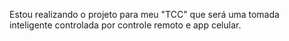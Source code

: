 Estou realizando o projeto para meu "TCC" que será uma tomada inteligente controlada por controle remoto e app celular.
